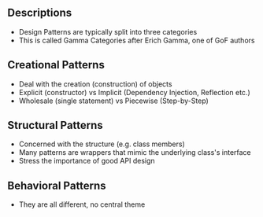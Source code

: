 ## Descriptions

- Design Patterns are typically split into three categories
- This is called Gamma Categories after Erich Gamma, one of GoF authors

## Creational Patterns

- Deal with the creation (construction) of objects
- Explicit (constructor) vs Implicit (Dependency Injection, Reflection etc.)
- Wholesale (single statement) vs Piecewise (Step-by-Step)

## Structural Patterns

- Concerned with the structure (e.g. class members)
- Many patterns are wrappers that mimic the underlying class's interface
- Stress the importance of good API design

## Behavioral Patterns

- They are all different, no central theme
